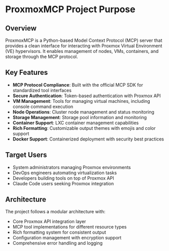 # ProxmoxMCP Project Purpose

## Overview

ProxmoxMCP is a Python-based Model Context Protocol (MCP) server that provides a clean interface for
interacting with Proxmox Virtual Environment (VE) hypervisors. It enables management of nodes, VMs,
containers, and storage through the MCP protocol.

## Key Features

- **MCP Protocol Compliance**: Built with the official MCP SDK for standardized tool interfaces
- **Secure Authentication**: Token-based authentication with Proxmox API
- **VM Management**: Tools for managing virtual machines, including console command execution
- **Node Operations**: Cluster node management and status monitoring  
- **Storage Management**: Storage pool information and monitoring
- **Container Support**: LXC container management capabilities
- **Rich Formatting**: Customizable output themes with emojis and color support
- **Docker Support**: Containerized deployment with security best practices

## Target Users

- System administrators managing Proxmox environments
- DevOps engineers automating virtualization tasks
- Developers building tools on top of Proxmox API
- Claude Code users seeking Proxmox integration

## Architecture

The project follows a modular architecture with:

- Core Proxmox API integration layer
- MCP tool implementations for different resource types
- Rich formatting system for consistent output
- Configuration management with encryption support
- Comprehensive error handling and logging
